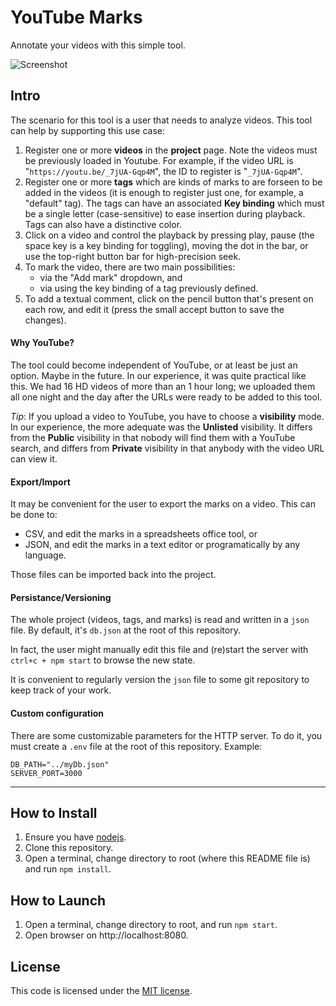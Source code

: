 # YouTube Marks

Annotate your videos with this simple tool.

![Screenshot](shot_800.png)

## Intro

The scenario for this tool is a user that needs to analyze videos.
This tool can help by supporting this use case:
1. Register one or more **videos** in the **project** page. Note the videos must be previously loaded in Youtube. For example, if the video URL is "`https://youtu.be/_7jUA-Gqp4M`", the ID to register is "`_7jUA-Gqp4M`". 
2. Register one or more **tags** which are kinds of marks to are forseen to be added in the videos (it is enough to register just one, for example, a "default" tag). The tags can have an associated **Key binding** which must be a single letter (case-sensitive) to ease insertion during playback. Tags can also have a distinctive color.
3. Click on a video and control the playback by pressing play, pause (the space key is a key binding for toggling), moving the dot in the bar, or use the top-right button bar for high-precision seek.
4. To mark the video, there are two main possibilities:
   - via the "Add mark" dropdown, and 
   - via using the key binding of a tag previously defined.
5. To add a textual comment, click on the pencil button that's present on each row, and edit it (press the small accept button to save the changes).

#### Why YouTube?
The tool could become independent of YouTube, or at least be just an option. Maybe in the future. In our experience, it was quite practical like this. We had 16 HD videos of more than an 1 hour long; we uploaded them all one night and the day after the URLs were ready to be added to this tool.

*Tip*: If you upload a video to YouTube, you have to choose a **visibility** mode. In our experience, the more adequate was the **Unlisted** visibility. It differs from the **Public** visibility in that nobody will find them with a YouTube search, and differs from **Private** visibility in that anybody with the video URL can view it.

#### Export/Import
It may be convenient for the user to export the marks on a video. This can be done to: 
  - CSV, and edit the marks in a spreadsheets office tool, or 
  - JSON, and edit the marks in a text editor or programatically by any language.
  
Those files can be imported back into the project.

#### Persistance/Versioning
The whole project (videos, tags, and marks) is read and written in a `json` file. By default, it's `db.json` at the root of this repository. 

In fact, the user might manually edit this file and (re)start the server with `ctrl+c + npm start` to browse the new state.

It is convenient to regularly version the `json` file to some git repository to keep track of your work.

#### Custom configuration

There are some customizable parameters for the HTTP server. To do it, you must create a `.env` file at the root of this repository. Example:
```
DB_PATH="../myDb.json"
SERVER_PORT=3000
```

---

## How to Install

1. Ensure you have [nodejs](https://nodejs.org/).
2. Clone this repository.
3. Open a terminal, change directory to root (where this README file is) and run `npm install`.

## How to Launch

1. Open a terminal, change directory to root, and run `npm start`.
2. Open browser on http://localhost:8080.


## License

This code is licensed under the [MIT license](./LICENSE).
